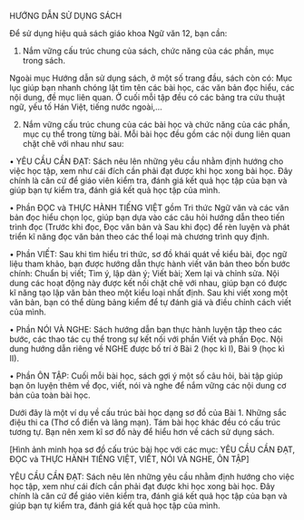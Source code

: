HƯỚNG DẪN SỬ DỤNG SÁCH

Để sử dụng hiệu quả sách giáo khoa Ngữ văn 12, bạn cần:

1. Nắm vững cấu trúc chung của sách, chức năng của các phần, mục trong sách.

Ngoài mục Hướng dẫn sử dụng sách, ở một số trang đầu, sách còn có: Mục lục giúp bạn nhanh chóng lật tìm tên các bài học, các văn bản đọc hiểu, các nội dung, đề mục liên quan. Ở cuối mỗi tập đều có các bảng tra cứu thuật ngữ, yếu tố Hán Việt, tiếng nước ngoài,...

2. Nắm vững cấu trúc chung của các bài học và chức năng của các phần, mục cụ thể trong từng bài. Mỗi bài học đều gồm các nội dung liên quan chặt chẽ với nhau như sau:

• YÊU CẦU CẦN ĐẠT: Sách nêu lên những yêu cầu nhằm định hướng cho việc học tập, xem như cái đích cần phải đạt được khi học xong bài học. Đây chính là căn cứ để giáo viên kiểm tra, đánh giá kết quả học tập của bạn và giúp bạn tự kiểm tra, đánh giá kết quả học tập của mình.

• Phần ĐỌC và THỰC HÀNH TIẾNG VIỆT gồm Tri thức Ngữ văn và các văn bản đọc hiểu chọn lọc, giúp bạn dựa vào các câu hỏi hướng dẫn theo tiến trình đọc (Trước khi đọc, Đọc văn bản và Sau khi đọc) để rèn luyện và phát triển kĩ năng đọc văn bản theo các thể loại mà chương trình quy định.

• Phần VIẾT: Sau khi tìm hiểu tri thức, sơ đồ khái quát về kiểu bài, đọc ngữ liệu tham khảo, bạn được hướng dẫn thực hành viết văn bản theo bốn bước chính: Chuẩn bị viết; Tìm ý, lập dàn ý; Viết bài; Xem lại và chỉnh sửa. Nội dung các hoạt động này được kết nối chặt chẽ với nhau, giúp bạn có được kĩ năng tạo lập văn bản theo một kiểu loại nhất định. Sau khi viết xong một văn bản, bạn có thể dùng bảng kiểm để tự đánh giá và điều chỉnh cách viết của mình.

• Phần NÓI VÀ NGHE: Sách hướng dẫn bạn thực hành luyện tập theo các bước, các thao tác cụ thể trong sự kết nối với phần Viết và phần Đọc. Nội dung hướng dẫn riêng về NGHE được bố trí ở Bài 2 (học kì I), Bài 9 (học kì II).

• Phần ÔN TẬP: Cuối mỗi bài học, sách gợi ý một số câu hỏi, bài tập giúp bạn ôn luyện thêm về đọc, viết, nói và nghe để nắm vững các nội dung cơ bản của toàn bài học.

Dưới đây là một ví dụ về cấu trúc bài học dạng sơ đồ của Bài 1. Những sắc điệu thi ca (Thơ cổ điển và lãng mạn). Tám bài học khác đều có cấu trúc tương tự. Bạn nên xem kĩ sơ đồ này để hiểu hơn về cách sử dụng sách.

[Hình ảnh minh họa sơ đồ cấu trúc bài học với các mục: YÊU CẦU CẦN ĐẠT, ĐỌC và THỰC HÀNH TIẾNG VIỆT, VIẾT, NÓI VÀ NGHE, ÔN TẬP]

YÊU CẦU CẦN ĐẠT: Sách nêu lên những yêu cầu nhằm định hướng cho việc học tập, xem như cái đích cần phải đạt được khi học xong bài học. Đây chính là căn cứ để giáo viên kiểm tra, đánh giá kết quả học tập của bạn và giúp bạn tự kiểm tra, đánh giá kết quả học tập của mình.
